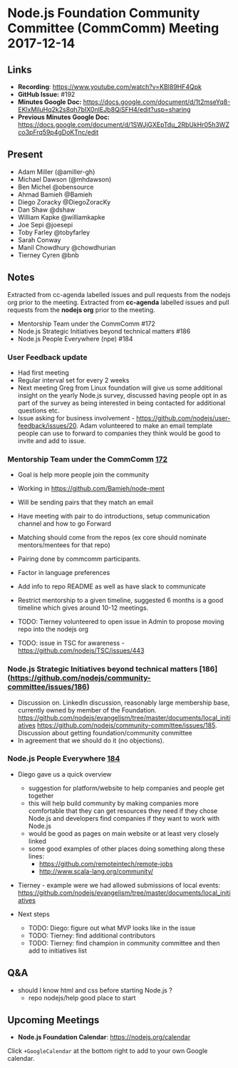 # Node.js Foundation Community Committee (CommComm) Meeting 2017-12-14

## Links

* **Recording**: https://www.youtube.com/watch?v=KBl89HF4Qpk
* **GitHub Issue:** #192
* **Minutes Google Doc:** https://docs.google.com/document/d/1t2mseYq8-EKlxMiluHq2k2s8qh7bIX0nIEJb8QiSFH4/edit?usp=sharing
* **Previous Minutes Google Doc:** https://docs.google.com/document/d/1SWJjGXEpTdu_2RbUkHr05h3WZco3pFrq59p4gDoKTnc/edit

## Present

* Adam Miller (@amiller-gh)
* Michael Dawson (@mhdawson)
* Ben Michel @obensource
* Ahmad Bamieh @Bamieh
* Diego Zoracky @DiegoZoracKy
* Dan Shaw @dshaw
* William Kapke @williamkapke
* Joe Sepi @joesepi
* Toby Farley @tobyfarley
* Sarah Conway
* Manil Chowdhury @chowdhurian
* Tierney Cyren @bnb

## Notes

Extracted from cc-agenda labelled issues and pull requests from the nodejs org prior to the meeting.
Extracted from **cc-agenda** labelled issues and pull requests from the **nodejs org** prior to the meeting.

* Mentorship Team under the CommComm #172
* Node.js Strategic Initiatives beyond technical matters #186
* Node.js People Everywhere (npe) #184

### User Feedback update

* Had first meeting
* Regular interval set for every 2 weeks
* Next meeting Greg from Linux foundation will give us some additional insight on the yearly
  Node.js survey, discussed having people opt in as part of the survey as being interested in
  being contacted for additional questions etc.
* Issue asking for business involvement - https://github.com/nodejs/user-feedback/issues/20.
  Adam volunteered to make an email template people can use to forward to companies they
  think would be good to invite and add to issue.

### Mentorship Team under the CommComm [172](https://github.com/nodejs/community-committee/issues/172)
* Goal is help more people join the community
* Working in https://github.com/Bamieh/node-ment 
* Will be sending pairs that they match an email
* Have meeting with pair to do introductions, setup communication channel and how to go
   Forward
* Matching should come from the repos (ex core should nominate mentors/mentees for 
   that repo)
* Pairing done by commcomm participants.
* Factor in language preferences
* Add info to repo README as well as have slack to communicate
* Restrict mentorship to a given timeline, suggested 6 months is a good timeline which
  gives around 10-12 meetings.

* TODO: Tierney volunteered to open issue in Admin to propose moving repo into the nodejs org
* TODO: issue in TSC for awareness - https://github.com/nodejs/TSC/issues/443

### Node.js Strategic Initiatives beyond technical matters [186] (https://github.com/nodejs/community-committee/issues/186)
* Discussion on. LinkedIn discussion, reasonably large membership base, currently owned by member of the
  Foundation. https://github.com/nodejs/evangelism/tree/master/documents/local_initiatives
https://github.com/nodejs/community-committee/issues/185. Discussion about getting foundation/community committee
* In agreement that we should do it (no objections).

### Node.js People Everywhere [184](https://github.com/nodejs/community-committee/issues/184)
* Diego gave us a quick overview
  * suggestion for platform/website to help companies and people get together
  * this will help build community by making companies more comfortable that they can get resources
     they need if they chose Node.js and developers find companies if they want to work with Node.js
  * would be good as pages on main website or at least very closely linked
  * some good examples of other places doing something along these lines:
    * https://github.com/remoteintech/remote-jobs
    * http://www.scala-lang.org/community/
* Tierney - example were we had allowed submissions of local events:
   https://github.com/nodejs/evangelism/tree/master/documents/local_initiatives

* Next steps 
  * TODO: Diego: figure out what MVP looks like in the issue 
  * TODO: Tierney: find additional contributors
  * TODO: Tierney: find champion in community committee and then add to initiatives list

## Q&A

* should I know html and css before starting Node.js ?
  * repo nodejs/help good place to start

## Upcoming Meetings

* **Node.js Foundation Calendar**: https://nodejs.org/calendar

Click `+GoogleCalendar` at the bottom right to add to your own Google calendar.

